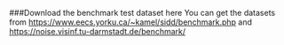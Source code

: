 ###Download the benchmark test dataset here
You can get the datasets from https://www.eecs.yorku.ca/~kamel/sidd/benchmark.php and https://noise.visinf.tu-darmstadt.de/benchmark/
